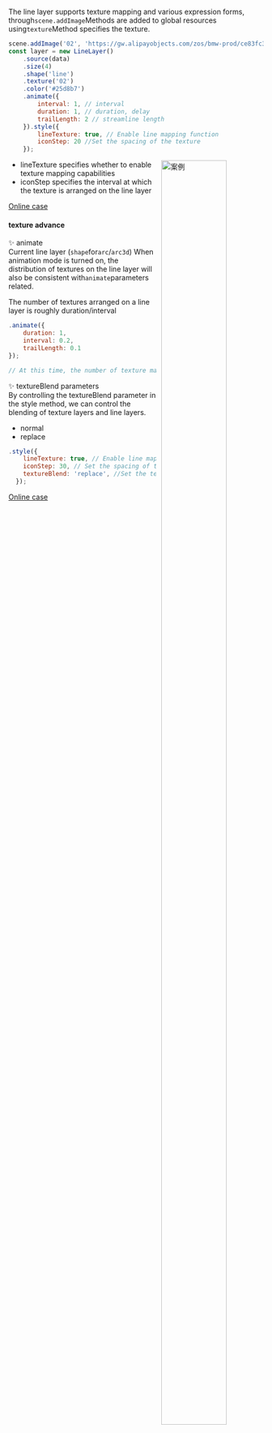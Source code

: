 The line layer supports texture mapping and various expression forms, through`scene.addImage`Methods are added to global resources using`texture`Method specifies the texture.

```javascript
scene.addImage('02', 'https://gw.alipayobjects.com/zos/bmw-prod/ce83fc30-701f-415b-9750-4b146f4b3dd6.svg');
const layer = new LineLayer()
    .source(data)
    .size(4)
    .shape('line')
    .texture('02')
    .color('#25d8b7')
    .animate({
        interval: 1, // interval
        duration: 1, // duration, delay
        trailLength: 2 // streamline length
    }).style({
        lineTexture: true, // Enable line mapping function
        iconStep: 20 //Set the spacing of the texture
    });
```

<div>
  <div style="width:40%;float:right; margin-left: 10px;">
    <img  width="80%" alt="案例" src='https://gw.alipayobjects.com/mdn/rms_816329/afts/img/A*KEupSZ_p0pYAAAAAAAAAAAAAARQnAQ'>
  </div>
</div>

* lineTexture specifies whether to enable texture mapping capabilities
* iconStep specifies the interval at which the texture is arranged on the line layer

[Online case](/examples/gallery/animate/#animate_path_texture)

#### texture advance

✨ animate\
Current line layer (`shape`for`arc`/`arc3d`) When animation mode is turned on, the distribution of textures on the line layer will also be consistent with`animate`parameters related.

The number of textures arranged on a line layer is roughly duration/interval

```javascript
.animate({
    duration: 1,
    interval: 0.2,
    trailLength: 0.1
});

// At this time, the number of texture maps is duration / interval = 5
```

✨ textureBlend parameters\
By controlling the textureBlend parameter in the style method, we can control the blending of texture layers and line layers.

* normal
* replace

```javascript
.style({
    lineTexture: true, // Enable line mapping function
    iconStep: 30, // Set the spacing of the texture
    textureBlend: 'replace', //Set the texture blending method. The default value is normal. The optional values ​​are normal/replace.
  });
```

[Online case](zh/examples/line/animate#plane_animate2)
